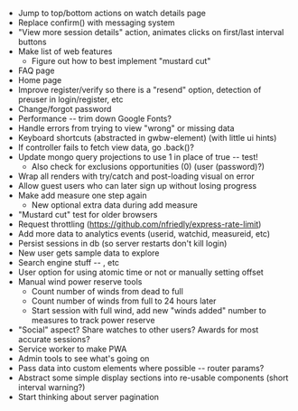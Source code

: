 - Jump to top/bottom actions on watch details page
- Replace confirm() with messaging system
- "View more session details" action, animates clicks on first/last interval buttons
- Make list of web features
	- Figure out how to best implement "mustard cut"
- FAQ page
- Home page
- Improve register/verify so there is a "resend" option, detection of preuser in login/register, etc
- Change/forgot password
- Performance -- trim down Google Fonts?
- Handle errors from trying to view "wrong" or missing data
- Keyboard shortcuts (abstracted in gwbw-element) (with little ui hints)
- If controller fails to fetch view data, go .back()?
- Update mongo query projections to use 1 in place of true -- test!
	- Also check for exclusions opportunities (0) (user (password)?)
- Wrap all renders with try/catch and post-loading visual on error
- Allow guest users who can later sign up without losing progress
- Make add measure one step again
	- New optional extra data during add measure
- "Mustard cut" test for older browsers
- Request throttling (https://github.com/nfriedly/express-rate-limit)
- Add more data to analytics events (userid, watchid, measureid, etc)
- Persist sessions in db (so server restarts don't kill login)
- New user gets sample data to explore
- Search engine stuff -- <meta>, etc
- User option for using atomic time or not or manually setting offset
- Manual wind power reserve tools
	- Count number of winds from dead to full
	- Count number of winds from full to 24 hours later
	- Start session with full wind, add new "winds added" number to measures to track power reserve
- "Social" aspect? Share watches to other users? Awards for most accurate sessions?
- Service worker to make PWA
- Admin tools to see what's going on
- Pass data into custom elements where possible -- router params?
- Abstract some simple display sections into re-usable components (short interval warning?)
- Start thinking about server pagination
